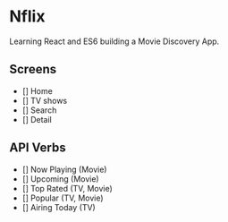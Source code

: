 # Nflix

Learning React and ES6 building a Movie Discovery App.

## Screens

- [] Home
- [] TV shows
- [] Search
- [] Detail

## API Verbs

- [] Now Playing (Movie)
- [] Upcoming (Movie)
- [] Top Rated (TV, Movie)
- [] Popular (TV, Movie)
- [] Airing Today (TV)